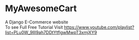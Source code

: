 # MyAwesomeCart
A Django E-Commerce website<br>
To see Full Free Tutorial Visit https://www.youtube.com/playlist?list=PLu0W_9lII9ah7DDtYtflgwMwpT3xmjXY9
